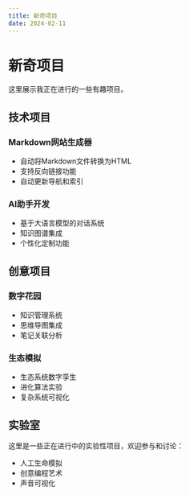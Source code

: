 ```yaml
---
title: 新奇项目
date: 2024-02-11
---
```


# 新奇项目

这里展示我正在进行的一些有趣项目。

## 技术项目

### Markdown网站生成器
- 自动将Markdown文件转换为HTML
- 支持反向链接功能
- 自动更新导航和索引

### AI助手开发
- 基于大语言模型的对话系统
- 知识图谱集成
- 个性化定制功能

## 创意项目

### 数字花园
- 知识管理系统
- 思维导图集成
- 笔记关联分析

### 生态模拟
- 生态系统数字孪生
- 进化算法实验
- 复杂系统可视化

## 实验室

这里是一些正在进行中的实验性项目，欢迎参与和讨论：

- 人工生命模拟
- 创意编程艺术
- 声音可视化 